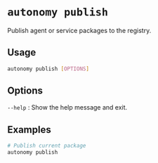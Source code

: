 # `autonomy publish`

Publish agent or service packages to the registry.

## Usage
```bash
autonomy publish [OPTIONS]
```

## Options
`--help`
:   Show the help message and exit.

## Examples
```bash
# Publish current package
autonomy publish
```
